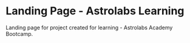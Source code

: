 # Landing Page - Astrolabs Learning

Landing page for project created for learning - Astrolabs Academy Bootcamp. 
